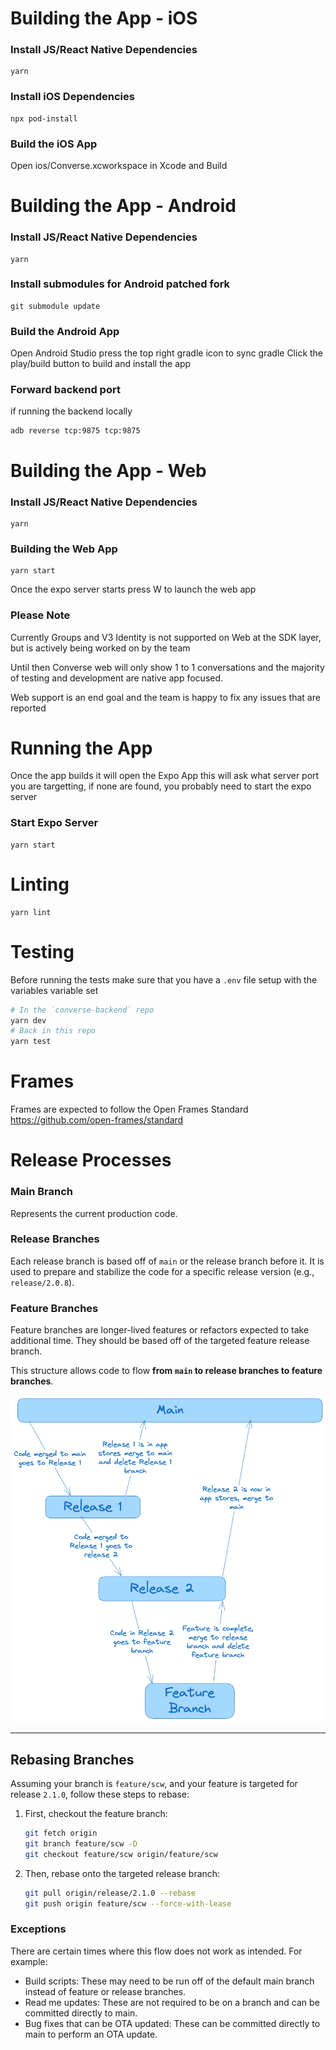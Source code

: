 # Building the App - iOS

### Install JS/React Native Dependencies

```
yarn
```

### Install iOS Dependencies

```
npx pod-install
```

### Build the iOS App

Open ios/Converse.xcworkspace in Xcode and Build

# Building the App - Android

### Install JS/React Native Dependencies

```
yarn
```

### Install submodules for Android patched fork

```
git submodule update
```

### Build the Android App

Open Android Studio
press the top right gradle icon to sync gradle
Click the play/build button to build and install the app

### Forward backend port

if running the backend locally

```
adb reverse tcp:9875 tcp:9875
```

# Building the App - Web

### Install JS/React Native Dependencies

```
yarn
```

### Building the Web App
```
yarn start
```

Once the expo server starts press W to launch the web app

### Please Note

Currently Groups and V3 Identity is not supported on Web at the SDK layer, but is actively being worked on by the team

Until then Converse web will only show 1 to 1 conversations and the majority of testing and development are native app focused.

Web support is an end goal and the team is happy to fix any issues that are reported

# Running the App

Once the app builds it will open the Expo App
this will ask what server port you are targetting, if none are found, you probably need to start the expo server

### Start Expo Server

```
yarn start
```

# Linting

```
yarn lint
```

# Testing

Before running the tests make sure that you have a `.env` file setup with the variables variable set

```sh
# In the `converse-backend` repo
yarn dev
# Back in this repo
yarn test
```

# Frames

Frames are expected to follow the Open Frames Standard https://github.com/open-frames/standard



# Release Processes

### Main Branch
Represents the current production code.

### Release Branches
Each release branch is based off of `main` or the release branch before it. It is used to prepare and stabilize the code for a specific release version (e.g., `release/2.0.8`).

### Feature Branches
Feature branches are longer-lived features or refactors expected to take additional time. They should be based off of the targeted feature release branch.

This structure allows code to flow **from `main` to release branches to feature branches**.


![Merge Diagram](docs/image.png)

---

## Rebasing Branches

Assuming your branch is `feature/scw`, and your feature is targeted for release `2.1.0`, follow these steps to rebase:

1. First, checkout the feature branch:
   ```bash
   git fetch origin
   git branch feature/scw -D
   git checkout feature/scw origin/feature/scw
   ```

2. Then, rebase onto the targeted release branch:
   ```bash
   git pull origin/release/2.1.0 --rebase
   git push origin feature/scw --force-with-lease
   ```

### Exceptions
There are certain times where this flow does not work as intended. For example:
* Build scripts: These may need to be run off of the default main branch instead of feature or release branches.
* Read me updates: These are not required to be on a branch and can be committed directly to main.
* Bug fixes that can be OTA updated: These can be committed directly to main to perform an OTA update.
